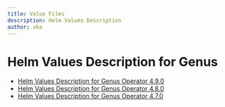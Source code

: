 ```yaml
---
title: Value Files
description: Helm Values Description
author: vka
---
```


# Helm Values Description for Genus

- [Helm Values Description for Genus Operator 4.9.0](genus-operator-4.9.0.md)
- [Helm Values Description for Genus Operator 4.8.0](genus-operator-4.8.0.md)
- [Helm Values Description for Genus Operator 4.7.0](genus-operator-4.7.0.md)
